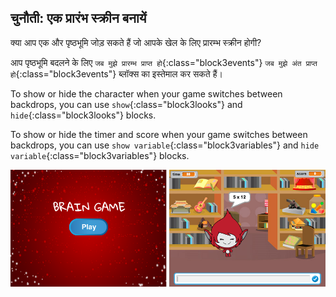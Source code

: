 ## चुनौती: एक प्रारंभ स्क्रीन बनायें

क्या आप एक और पृष्ठभूमि जोड़ सकते हैं जो आपके खेल के लिए प्रारम्भ स्क्रीन होगी?

आप पृष्ठभूमि बदलने के लिए `जब मुझे प्रारम्भ प्राप्त हो`{:class="block3events"} `जब मुझे अंत प्राप्त हो`{:class="block3events"} ब्लॉक्स का इस्तेमाल कर सकते हैं।

To show or hide the character when your game switches between backdrops, you can use `show`{:class="block3looks"} and `hide`{:class="block3looks"} blocks.

To show or hide the timer and score when your game switches between backdrops, you can use `show variable`{:class="block3variables"} and `hide variable`{:class="block3variables"} blocks.

![Start screen](images/brain-startscreen.png)